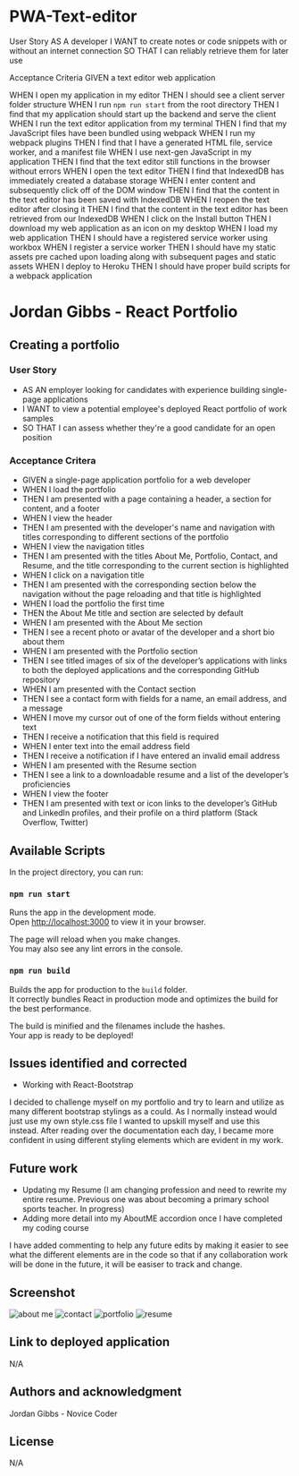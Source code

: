 # PWA-Text-editor

User Story
AS A developer
I WANT to create notes or code snippets with or without an internet connection
SO THAT I can reliably retrieve them for later use

Acceptance Criteria
GIVEN a text editor web application

WHEN I open my application in my editor
THEN I should see a client server folder structure
WHEN I run `npm run start` from the root directory
THEN I find that my application should start up the backend and serve the client
WHEN I run the text editor application from my terminal
THEN I find that my JavaScript files have been bundled using webpack
WHEN I run my webpack plugins
THEN I find that I have a generated HTML file, service worker, and a manifest file
WHEN I use next-gen JavaScript in my application
THEN I find that the text editor still functions in the browser without errors
WHEN I open the text editor
THEN I find that IndexedDB has immediately created a database storage
WHEN I enter content and subsequently click off of the DOM window
THEN I find that the content in the text editor has been saved with IndexedDB
WHEN I reopen the text editor after closing it
THEN I find that the content in the text editor has been retrieved from our IndexedDB
WHEN I click on the Install button
THEN I download my web application as an icon on my desktop
WHEN I load my web application
THEN I should have a registered service worker using workbox
WHEN I register a service worker
THEN I should have my static assets pre cached upon loading along with subsequent pages and static assets
WHEN I deploy to Heroku
THEN I should have proper build scripts for a webpack application

# Jordan Gibbs - React Portfolio 

## Creating a portfolio

### User Story

- AS AN employer looking for candidates with experience building single-page applications
- I WANT to view a potential employee's deployed React portfolio of work samples
- SO THAT I can assess whether they're a good candidate for an open position


### Acceptance Critera

- GIVEN a single-page application portfolio for a web developer
- WHEN I load the portfolio
- THEN I am presented with a page containing a header, a section for content, and a footer
- WHEN I view the header
- THEN I am presented with the developer's name and navigation with titles corresponding to different sections of the portfolio
- WHEN I view the navigation titles
- THEN I am presented with the titles About Me, Portfolio, Contact, and Resume, and the title corresponding to the current section is highlighted
- WHEN I click on a navigation title
- THEN I am presented with the corresponding section below the navigation without the page reloading and that title is highlighted
- WHEN I load the portfolio the first time
- THEN the About Me title and section are selected by default
- WHEN I am presented with the About Me section
- THEN I see a recent photo or avatar of the developer and a short bio about them
- WHEN I am presented with the Portfolio section
- THEN I see titled images of six of the developer’s applications with links to both the deployed applications and the corresponding GitHub repository
- WHEN I am presented with the Contact section
- THEN I see a contact form with fields for a name, an email address, and a message
- WHEN I move my cursor out of one of the form fields without entering text
- THEN I receive a notification that this field is required
- WHEN I enter text into the email address field
- THEN I receive a notification if I have entered an invalid email address
- WHEN I am presented with the Resume section
- THEN I see a link to a downloadable resume and a list of the developer’s proficiencies
- WHEN I view the footer
- THEN I am presented with text or icon links to the developer’s GitHub and LinkedIn profiles, and their profile on a third platform (Stack Overflow, Twitter)

## Available Scripts

In the project directory, you can run:

### `npm run start`

Runs the app in the development mode.\
Open [http://localhost:3000](http://localhost:3000) to view it in your browser.

The page will reload when you make changes.\
You may also see any lint errors in the console.

### `npm run build`

Builds the app for production to the `build` folder.\
It correctly bundles React in production mode and optimizes the build for the best performance.

The build is minified and the filenames include the hashes.\
Your app is ready to be deployed!

## Issues identified and corrected

- Working with React-Bootstrap

I decided to challenge myself on my portfolio and try to learn and utilize as many different bootstrap stylings as a could. As I normally instead would just use my own style.css file I wanted to upskill myself and use this instead. After reading over the documentation each day, I became more confident in using different styling elements which are evident in my work.

## Future work
  
- Updating my Resume (I am changing profession and need to rewrite my entire resume. Previous one was about becoming a primary school sports teacher. In progress)
- Adding more detail into my AboutME accordion once I have completed my coding course

I have added commenting to help any future edits by making it easier to see what the different elements are in the code so that if any collaboration work will be done in the future, it will be easiser to track and change.


## Screenshot

![about me](https://user-images.githubusercontent.com/113479774/220926647-9d0c9517-2279-4fdc-a8d4-3b662618097f.jpg)
![contact](https://user-images.githubusercontent.com/113479774/220926666-a814bd27-aeb7-4fb6-825e-ebb36ad75283.jpg)
![portfolio](https://user-images.githubusercontent.com/113479774/220926704-db392d14-ccdc-44c4-a59e-2a934d7af2f6.jpg)
![resume](https://user-images.githubusercontent.com/113479774/220926742-cdb0f852-cc08-4f42-bf25-a81bc84545d5.jpg)

## Link to deployed application

N/A

## Authors and acknowledgment

Jordan Gibbs - Novice Coder

## License

N/A
